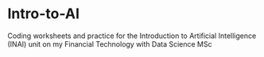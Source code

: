 # Intro-to-AI
Coding worksheets and practice for the Introduction to Artificial Intelligence (INAI) unit on my Financial Technology with Data Science MSc
